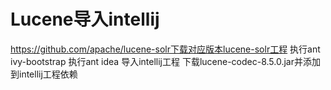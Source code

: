 Lucene导入intellij
=======================

https://github.com/apache/lucene-solr下载对应版本lucene-solr工程
执行ant ivy-bootstrap
执行ant idea
导入intellij工程
下载lucene-codec-8.5.0.jar并添加到intellij工程依赖
